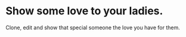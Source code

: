 # Show some love to your ladies.

Clone, edit and show that special someone the love you have for them.
